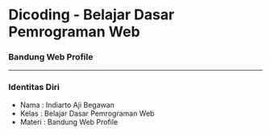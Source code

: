 # Dicoding - Belajar Dasar Pemrograman Web
### Bandung Web Profile

---
### Identitas Diri
- Nama : Indiarto Aji Begawan
- Kelas : Belajar Dasar Pemrograman Web
- Materi : Bandung Web Profile
